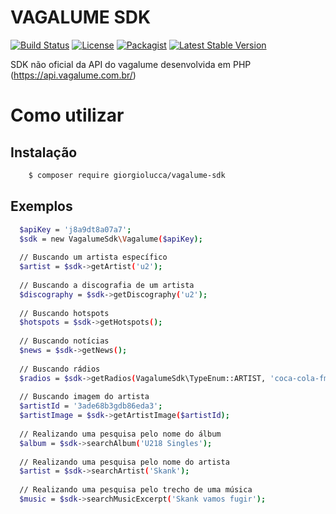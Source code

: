 # VAGALUME SDK

[![Build Status][travis-image]][travis-url] [![License][license-url]][packagist-url] [![Packagist](https://img.shields.io/packagist/v/giorgiolucca/vagalume-sdk.svg)][packagist-url] [![Latest Stable Version](https://poser.pugx.org/giorgiolucca/vagalume-sdk/v/stable)][packagist-url]

SDK não oficial da API do vagalume desenvolvida em PHP (https://api.vagalume.com.br/)

# Como utilizar

## Instalação

```sh
    $ composer require giorgiolucca/vagalume-sdk
```

## Exemplos

```sh
  $apiKey = 'j8a9dt8a07a7';
  $sdk = new VagalumeSdk\Vagalume($apiKey);
  
  // Buscando um artista específico
  $artist = $sdk->getArtist('u2');
  
  // Buscando a discografia de um artista
  $discography = $sdk->getDiscography('u2');
  
  // Buscando hotspots
  $hotspots = $sdk->getHotspots();
  
  // Buscando notícias
  $news = $sdk->getNews();
  
  // Buscando rádios
  $radios = $sdk->getRadios(VagalumeSdk\TypeEnum::ARTIST, 'coca-cola-fm');
  
  // Buscando imagem do artista
  $artistId = '3ade68b3gdb86eda3';  
  $artistImage = $sdk->getArtistImage($artistId);
  
  // Realizando uma pesquisa pelo nome do álbum
  $album = $sdk->searchAlbum('U218 Singles');
  
  // Realizando uma pesquisa pelo nome do artista
  $artist = $sdk->searchArtist('Skank');
  
  // Realizando uma pesquisa pelo trecho de uma música
  $music = $sdk->searchMusicExcerpt('Skank vamos fugir');
```

[license-url]: https://poser.pugx.org/giorgiolucca/vagalume-sdk/license
[packagist-url]: https://packagist.org/packages/giorgiolucca/vagalume-sdk
[travis-image]: https://travis-ci.org/giorgiolucca/vagalume-sdk.svg?branch=master
[travis-url]: https://travis-ci.org/giorgiolucca/vagalume-sdk